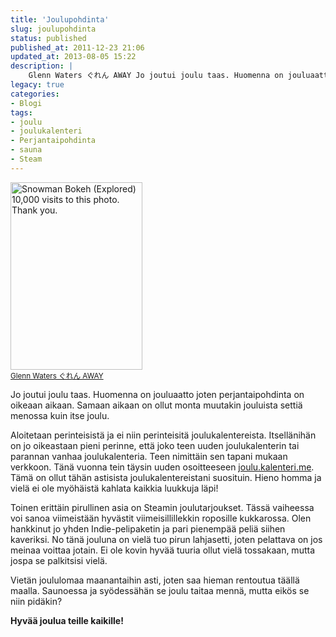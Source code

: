 ```yaml
---
title: 'Joulupohdinta'
slug: joulupohdinta
status: published
published_at: 2011-12-23 21:06
updated_at: 2013-08-05 15:22
description: |
    Glenn Waters ぐれん AWAY Jo joutui joulu taas. Huomenna on jouluaatto joten perjantaipohdinta on oikeaan aikaan. Samaan aikaan on ollut monta muutakin jouluista settiä menossa kuin itse joulu. Aloitetaan perinteisistä ja ei niin perinteisitä joulukalentereista. Itsellänihän on jo oikeastaan pieni perinne, että joko teen uuden joulukalenterin tai parannan vanhaa joulukalenteria. Teen nimittäin sen tapani mukaan… Jatka lukemista Joulupohdinta
legacy: true
categories:
- Blogi
tags:
- joulu
- joulukalenteri
- Perjantaipohdinta
- sauna
- Steam
---
```


<div class="alignright" style="&quot;padding-left: 10px;"><a title="Snowman Bokeh  (Explored) 10,000 visits to this photo. Thank you." href="http://www.flickr.com/photos/23893265@N08/3126399033/" target="_blank"><img loading="lazy" decoding="async" alt="Snowman Bokeh  (Explored) 10,000 visits to this photo. Thank you." src="http://farm4.static.flickr.com/3127/3126399033_22e59fd0c4.jpg" width="211" height="300" border="0" /></a><br />
<small><a title="Glenn Waters ぐれん AWAY" href="http://www.flickr.com/photos/23893265@N08/3126399033/" target="_blank">Glenn Waters ぐれん AWAY</a></small></div>
<p>Jo joutui joulu taas. Huomenna on jouluaatto joten perjantaipohdinta on oikeaan aikaan. Samaan aikaan on ollut monta muutakin jouluista settiä menossa kuin itse joulu.</p>
<p>Aloitetaan perinteisistä ja ei niin perinteisitä joulukalentereista. Itsellänihän on jo oikeastaan pieni perinne, että joko teen uuden joulukalenterin tai parannan vanhaa joulukalenteria. Teen nimittäin sen tapani mukaan verkkoon. Tänä vuonna tein täysin uuden osoitteeseen <a href="http://joulu.kalenteri.me">joulu.kalenteri.me</a>. Tämä on ollut tähän astisista joulukalentereistani suosituin. Hieno homma ja vielä ei ole myöhäistä kahlata kaikkia luukkuja läpi!</p>
<p>Toinen erittäin pirullinen asia on Steamin joulutarjoukset. Tässä vaiheessa voi sanoa viimeistään hyvästit viimeisillillekkin roposille kukkarossa. Olen hankkinut jo yhden Indie-pelipaketin ja pari pienempää peliä siihen kaveriksi. No tänä jouluna on vielä tuo pirun lahjasetti, joten pelattava on jos meinaa voittaa jotain. Ei ole kovin hyvää tuuria ollut vielä tossakaan, mutta jospa se palkitsisi vielä.</p>
<p>Vietän joululomaa maanantaihin asti, joten saa hieman rentoutua täällä maalla. Saunoessa ja syödessähän se joulu taitaa mennä, mutta eikös se niin pidäkin?</p>
<p><strong>Hyvää joulua teille kaikille!</strong></p>